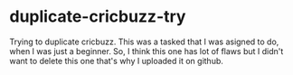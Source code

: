 # duplicate-cricbuzz-try
Trying to duplicate cricbuzz.
This was a tasked that I was asigned to do, when I was just a beginner. 
So, I think this one has lot of flaws but I didn't want to delete this one that's why
I uploaded it on github. 
